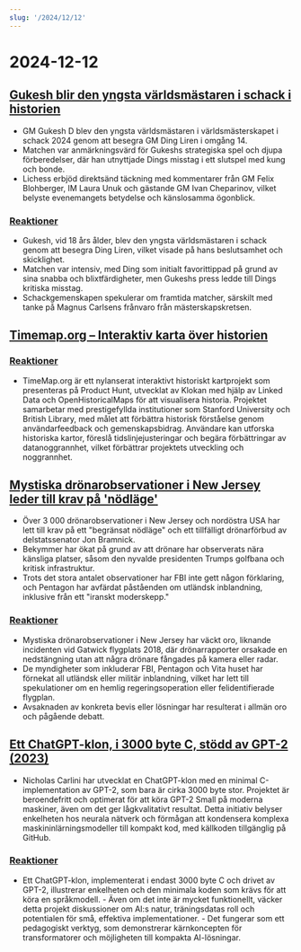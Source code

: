 ```yaml
---
slug: '/2024/12/12'
---
```


# 2024-12-12

## [Gukesh blir den yngsta världsmästaren i schack i historien](https://lichess.org/@/Lichess/blog/wcc-2024-round-14-gukesh-becomes-the-youngest-world-champion-in-history/cDggdNZw)

- GM Gukesh D blev den yngsta världsmästaren i världsmästerskapet i schack 2024 genom att besegra GM Ding Liren i omgång 14.
- Matchen var anmärkningsvärd för Gukeshs strategiska spel och djupa förberedelser, där han utnyttjade Dings misstag i ett slutspel med kung och bonde.
- Lichess erbjöd direktsänd täckning med kommentarer från GM Felix Blohberger, IM Laura Unuk och gästande GM Ivan Cheparinov, vilket belyste evenemangets betydelse och känslosamma ögonblick.

### [Reaktioner](https://news.ycombinator.com/item?id=42398952)

- Gukesh, vid 18 års ålder, blev den yngsta världsmästaren i schack genom att besegra Ding Liren, vilket visade på hans beslutsamhet och skicklighet.
- Matchen var intensiv, med Ding som initialt favorittippad på grund av sina snabba och blixtfärdigheter, men Gukeshs press ledde till Dings kritiska misstag.
- Schackgemenskapen spekulerar om framtida matcher, särskilt med tanke på Magnus Carlsens frånvaro från mästerskapskretsen.

## [Timemap.org – Interaktiv karta över historien](https://www.oldmapsonline.org/en/history/regions)

### [Reaktioner](https://news.ycombinator.com/item?id=42397550)

- TimeMap.org är ett nylanserat interaktivt historiskt kartprojekt som presenteras på Product Hunt, utvecklat av Klokan med hjälp av Linked Data och OpenHistoricalMaps för att visualisera historia. Projektet samarbetar med prestigefyllda institutioner som Stanford University och British Library, med målet att förbättra historisk förståelse genom användarfeedback och gemenskapsbidrag. Användare kan utforska historiska kartor, föreslå tidslinjejusteringar och begära förbättringar av datanoggrannhet, vilket förbättrar projektets utveckling och noggrannhet.

## [Mystiska drönarobservationer i New Jersey leder till krav på 'nödläge'](https://www.theguardian.com/us-news/2024/dec/11/new-jersey-drone-sightings-state-of-emergency)

- Över 3 000 drönarobservationer i New Jersey och nordöstra USA har lett till krav på ett "begränsat nödläge" och ett tillfälligt drönarförbud av delstatssenator Jon Bramnick.
- Bekymmer har ökat på grund av att drönare har observerats nära känsliga platser, såsom den nyvalde presidenten Trumps golfbana och kritisk infrastruktur.
- Trots det stora antalet observationer har FBI inte gett någon förklaring, och Pentagon har avfärdat påståenden om utländsk inblandning, inklusive från ett "iranskt moderskepp."

### [Reaktioner](https://news.ycombinator.com/item?id=42391443)

- Mystiska drönarobservationer i New Jersey har väckt oro, liknande incidenten vid Gatwick flygplats 2018, där drönarrapporter orsakade en nedstängning utan att några drönare fångades på kamera eller radar.
- De myndigheter som inkluderar FBI, Pentagon och Vita huset har förnekat all utländsk eller militär inblandning, vilket har lett till spekulationer om en hemlig regeringsoperation eller felidentifierade flygplan.
- Avsaknaden av konkreta bevis eller lösningar har resulterat i allmän oro och pågående debatt.

## [Ett ChatGPT-klon, i 3000 byte C, stödd av GPT-2 (2023)](https://nicholas.carlini.com/writing/2023/chat-gpt-2-in-c.html)

- Nicholas Carlini har utvecklat en ChatGPT-klon med en minimal C-implementation av GPT-2, som bara är cirka 3000 byte stor. Projektet är beroendefritt och optimerat för att köra GPT-2 Small på moderna maskiner, även om det ger lågkvalitativt resultat. Detta initiativ belyser enkelheten hos neurala nätverk och förmågan att kondensera komplexa maskininlärningsmodeller till kompakt kod, med källkoden tillgänglig på GitHub.

### [Reaktioner](https://news.ycombinator.com/item?id=42396372)

- Ett ChatGPT-klon, implementerat i endast 3000 byte C och drivet av GPT-2, illustrerar enkelheten och den minimala koden som krävs för att köra en språkmodell. - Även om det inte är mycket funktionellt, väcker detta projekt diskussioner om AI:s natur, träningsdatas roll och potentialen för små, effektiva implementationer. - Det fungerar som ett pedagogiskt verktyg, som demonstrerar kärnkoncepten för transformatorer och möjligheten till kompakta AI-lösningar.

<head>
  <meta property="og:title" content="Gukesh blir den yngsta världsmästaren i schack i historien" />
  <meta property="og:type" content="website" />
  <meta property="og:image" content="https://og.cho.sh/api/og/?title=Gukesh%20blir%20den%20yngsta%20v%C3%A4rldsm%C3%A4staren%20i%20schack%20i%20historien&subheading=torsdag%2012%20december%202024%3A%20Sammanfattning%20av%20Hacker%20News" />
</head>
